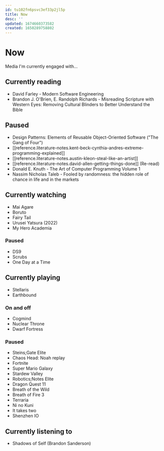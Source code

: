 ```yaml
---
id: tu102fn6psvc3ef33p2jl5p
title: Now
desc: ''
updated: 1674660373582
created: 1650289758802
---
```


# Now

Media I'm currently engaged with...

## Currently reading
- David Farley - Modern Software Engineering
- Brandon J. O'Brien, E. Randolph Richards - Misreading Scripture with Western Eyes: Removing Cultural Blinders to
  Better Understand the Bible
## Paused
- Design Patterns: Elements of Reusable Object-Oriented Software ("The Gang of Four")
- [[reference.literature-notes.kent-beck-cynthia-andres-extreme-programming-explained]]
- [[reference.literature-notes.austin-kleon-steal-like-an-artist]]
- [[reference.literature-notes.david-allen-getting-things-done]] (Re-read)
- Donald E. Knuth - The Art of Computer Programming Volume 1
- Nassim Nicholas Taleb - Fooled by randomness: the hidden role of chance in life and in the markets

## Currently watching
- Mai Agare
- Boruto
- Fairy Tail
- Urusei Yatsura (2022)
- My Hero Academia

### Paused
- DS9
- Scrubs
- One Day at a Time

## Currently playing
- Stellaris
- Earthbound

### On and off
- Cogmind
- Nuclear Throne
- Dwarf Fortress

### Paused
- Steins;Gate Elite
- Chaos Head: Noah replay
- Fortnite
- Super Mario Galaxy
- Stardew Valley
- Robotics;Notes Elite
- Dragon Quest 11
- Breath of the Wild
- Breath of Fire 3
- Terraria
- Ni no Kuni
- It takes two
- Shenzhen IO

## Currently listening to
- Shadows of Self (Brandon Sanderson)
